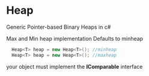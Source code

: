 # Heap

Generic Pointer-based Binary Heaps in c#

Max and Min heap implementation
Defaults to minheap

```csharp
  Heap<T> heap = new Heap<T>(); //minheap
  Heap<T> heap = new Heap<T>(); //maxheap
```
your object must implement the **IComparable** interface



